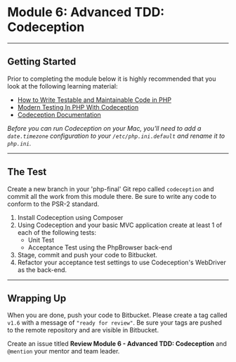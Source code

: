 # Module 6: Advanced TDD: Codeception

***

## Getting Started

Prior to completing the module below it is highly recommended that you look at the following learning material:
- [How to Write Testable and Maintainable Code in PHP](http://net.tutsplus.com/tutorials/php/how-to-write-testable-and-maintainable-code-in-php/)
- [Modern Testing In PHP With Codeception](https://tutsplus.com/course/modern-testing-in-php-with-codeception/)
- [Codeception Documentation](http://codeception.com/docs/01-Introduction)

_Before you can run Codeception on your Mac, you'll need to add a `date.timezone` configuration to your `/etc/php.ini.default` and rename it to `php.ini`._

***

## The Test

Create a new branch in your 'php-final' Git repo called `codeception` and commit all the work from this module there. Be sure to write any code to conform to the PSR-2 standard.
1. Install Codeception using Composer
2. Using Codeception and your basic MVC application create at least 1 of each of the following tests:
	- Unit Test
	- Acceptance Test using the PhpBrowser back-end
3. Stage, commit and push your code to Bitbucket.
4. Refactor your acceptance test settings to use Codeception's WebDriver as the back-end.

***

## Wrapping Up

When you are done, push your code to Bitbucket. Please create a tag called `v1.6` with a message of `"ready for review"`.  Be sure your tags are pushed to the remote repository and are visible in Bitbucket.

Create an issue titled **Review Module 6 - Advanced TDD: Codeception** and `@mention` your mentor and team leader.
